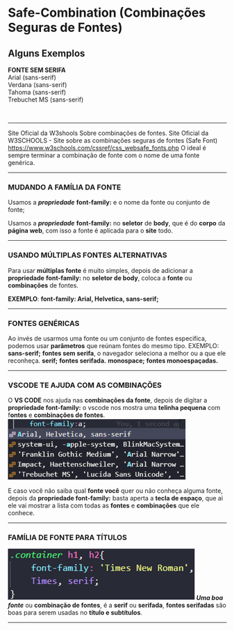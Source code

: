 # Safe-Combination (Combinações Seguras de Fontes)<br>

## Alguns Exemplos
<strong>FONTE SEM SERIFA</strong><br>
Arial (sans-serif)<br>
Verdana (sans-serif)<br>
Tahoma (sans-serif)<br>
Trebuchet MS (sans-serif)<br>


<br><hr>
Site Oficial da W3shools Sobre combinações de fontes. Site Oficial da W3SCHOOLS - Site sobre as combinações seguras de fontes (Safe Font)
https://www.w3schools.com/cssref/css_websafe_fonts.php O ideal é sempre terminar a combinação de fonte com o nome de uma fonte genérica. <br><hr>

### MUDANDO A FAMÍLIA DA FONTE

Usamos a ***propriedade*** **font-family:** e o nome da fonte ou conjunto de fonte;

Usamos a ***propriedade*** **font-family:** no **seletor** de **body**, que é do **corpo** da **página web**, com isso a fonte é aplicada para o **site** todo.<br><hr>
### USANDO MÚLTIPLAS FONTES ALTERNATIVAS

Para usar **múltiplas fonte** é muito simples, depois de adicionar a **propriedade** **font-family:** no **seletor de body**, coloca a **fonte** ou **combinações** de fontes.

**EXEMPLO**: **font-family: Arial, Helvetica, sans-serif;** <br><hr>

### FONTES GENÉRICAS

Ao invés de usarmos uma fonte ou um conjunto de fontes especifica, podemos usar **parâmetros** que reúnam fontes do mesmo tipo.
EXEMPLO: **sans-serif;** **fontes sem serifa**, o navegador seleciona a melhor ou a que ele reconheça.
**serif;** **fontes serifada.**
**monospace;** **fontes monoespaçadas.** <br><hr>

### VSCODE TE AJUDA COM AS COMBINAÇÕES

O **VS CODE** nos ajuda nas **combinações da fonte**, depois de digitar a **propriedade font-family:** o vscode nos mostra uma **telinha pequena** com f**ontes** e **combinações de fontes**.
![](imagem/combinações.png)

E caso você não saiba qual **fonte você** quer ou não conheça alguma fonte, depois da **propriedade font-family:** basta aperta a **tecla de espaço**, que ai ele vai mostrar a lista com todas as **fontes** e **combinações** que ele conhece. <br><hr>
### FAMÍLIA DE FONTE PARA TÍTULOS
![](imagem/titulo.png)
***Uma boa fonte*** ou **combinação de fontes**, é a **serif** ou **serifada**, **fontes serifadas** são boas para serem usadas no **título e subtítulos**. <br><hr>